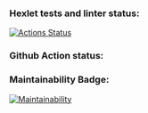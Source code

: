 ### Hexlet tests and linter status:
[![Actions Status](https://github.com/KseniiaF91/frontend-project-11/actions/workflows/hexlet-check.yml/badge.svg)](https://github.com/KseniiaF91/frontend-project-11/actions)

### Github Action status:

### Maintainability Badge:
[![Maintainability](https://api.codeclimate.com/v1/badges/3743972605fc9077fc6d/maintainability)](https://codeclimate.com/github/KseniiaF91/frontend-project-11/maintainability)